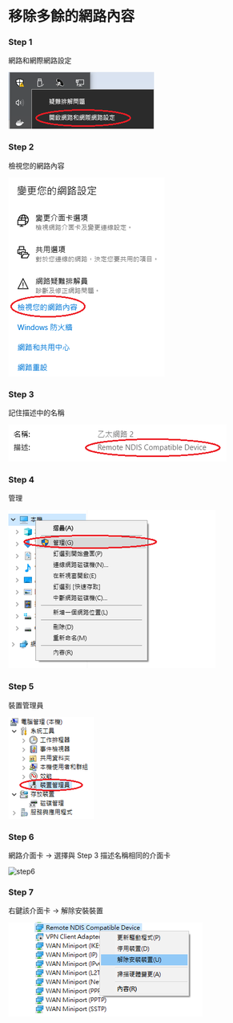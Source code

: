 # 移除多餘的網路內容

### Step 1

網路和網際網路設定

![step1](./img/移除多餘的網路內容/step1.png)



### Step 2

檢視您的網路內容

![step2](./img/移除多餘的網路內容/step2.png)

### Step 3

記住描述中的名稱

![Step 1](./img/移除多餘的網路內容/step3.png)

### Step 4

管理

![Step4](./img/移除多餘的網路內容/step4.png)

### Step 5

裝置管理員

![step5](./img/移除多餘的網路內容/step5.png)

### Step 6

網路介面卡 -> 選擇與 Step 3 描述名稱相同的介面卡

![step6](./img./移除多餘的網路內容/step6.png)

### Step 7

右鍵該介面卡 -> 解除安裝裝置

![step7](./img/移除多餘的網路內容/step7.png)